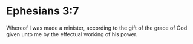 # Ephesians 3:7

Whereof I was made a minister, according to the gift of the grace of God given unto me by the effectual working of his power.